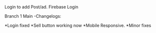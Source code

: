 Login to add Post/ad.
Firebase Login 

Branch 1 Main -Changelogs:

*Login fixed
*Sell button working now
*Mobile Responsive.
*Minor fixes
